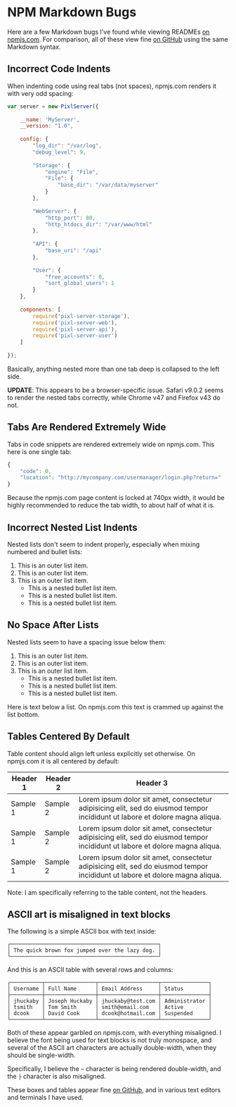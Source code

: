 # NPM Markdown Bugs

Here are a few Markdown bugs I've found while viewing READMEs [on npmjs.com](https://npmjs.com/npm-markdown-bugs).  For comparison, all of these view fine [on GitHub](https://github.com/jhuckaby/npm-markdown-bugs) using the same Markdown syntax.

## Incorrect Code Indents

When indenting code using real tabs (not spaces), npmjs.com renders it with very odd spacing:

```js
var server = new PixlServer({
	
	__name: 'MyServer',
	__version: "1.0",
	
	config: {
		"log_dir": "/var/log",
		"debug_level": 9,
		
		"Storage": {
			"engine": "File",
			"File": {
				"base_dir": "/var/data/myserver"
			}
		},
		
		"WebServer": {
			"http_port": 80,
			"http_htdocs_dir": "/var/www/html"
		},
		
		"API": {
			"base_uri": "/api"
		},
		
		"User": {
			"free_accounts": 0,
			"sort_global_users": 1
		}
	},
	
	components: [
		require('pixl-server-storage'),
		require('pixl-server-web'),
		require('pixl-server-api'),
		require('pixl-server-user')
	]
	
});
```

Basically, anything nested more than one tab deep is collapsed to the left side.

**UPDATE**: This appears to be a browser-specific issue.  Safari v9.0.2 seems to render the nested tabs correctly, while Chrome v47 and Firefox v43 do not.

## Tabs Are Rendered Extremely Wide

Tabs in code snippets are rendered extremely wide on npmjs.com.  This here is one single tab:

```js
{
	"code": 0,
	"location": "http://mycompany.com/usermanager/login.php?return="
}
```

Because the npmjs.com page content is locked at 740px width, it would be highly recommended to reduce the tab width, to about half of what it is.

## Incorrect Nested List Indents

Nested lists don't seem to indent properly, especially when mixing numbered and bullet lists:

1. This is an outer list item.
2. This is an outer list item.
3. This is an outer list item.
	* This is a nested bullet list item.
	* This is a nested bullet list item.
	* This is a nested bullet list item.

## No Space After Lists

Nested lists seem to have a spacing issue below them:

1. This is an outer list item.
2. This is an outer list item.
3. This is an outer list item.
	* This is a nested bullet list item.
	* This is a nested bullet list item.
	* This is a nested bullet list item.

Here is text below a list.  On npmjs.com this text is crammed up against the list bottom.

## Tables Centered By Default

Table content should align left unless explicitly set otherwise.  On npmjs.com it is all centered by default:

| Header 1 | Header 2 | Header 3 |
|----------|----------|----------|
| Sample 1 | Sample 2 | Lorem ipsum dolor sit amet, consectetur adipisicing elit, sed do eiusmod tempor incididunt ut labore et dolore magna aliqua. |
| Sample 1 | Sample 2 | Lorem ipsum dolor sit amet, consectetur adipisicing elit, sed do eiusmod tempor incididunt ut labore et dolore magna aliqua. |
| Sample 1 | Sample 2 | Lorem ipsum dolor sit amet, consectetur adipisicing elit, sed do eiusmod tempor incididunt ut labore et dolore magna aliqua. |

Note: I am specifically referring to the table content, not the headers.

## ASCII art is misaligned in text blocks

The following is a simple ASCII box with text inside:

```
┌───────────────────────────────────────────────┐
│ The quick brown fox jumped over the lazy dog. │
└───────────────────────────────────────────────┘
```

And this is an ASCII table with several rows and columns:

```
┌──────────┬────────────────┬───────────────────┬───────────────┐
│ Username │ Full Name      │ Email Address     │ Status        │
├──────────┼────────────────┼───────────────────┼───────────────┤
│ jhuckaby │ Joseph Huckaby │ jhuckaby@test.com │ Administrator │
│ tsmith   │ Tom Smith      │ smith@email.com   │ Active        │
│ dcook    │ David Cook     │ dcook@hotmail.com │ Suspended     │
└──────────┴────────────────┴───────────────────┴───────────────┘
```

Both of these appear garbled on npmjs.com, with everything misaligned.  I believe the font being used for text blocks is not truly monospace, and several of the ASCII art characters are actually double-width, when they should be single-width.

Specifically, I believe the `─` character is being rendered double-width, and the `├` character is also misaligned.

These boxes and tables appear fine [on GitHub](https://github.com/jhuckaby/npm-markdown-bugs), and in various text editors and terminals I have used.
